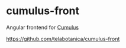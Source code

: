 cumulus-front
=================

Angular frontend for [Cumulus](https://github.com/telabotanica/cumulus)

https://github.com/telabotanica/cumulus-front
